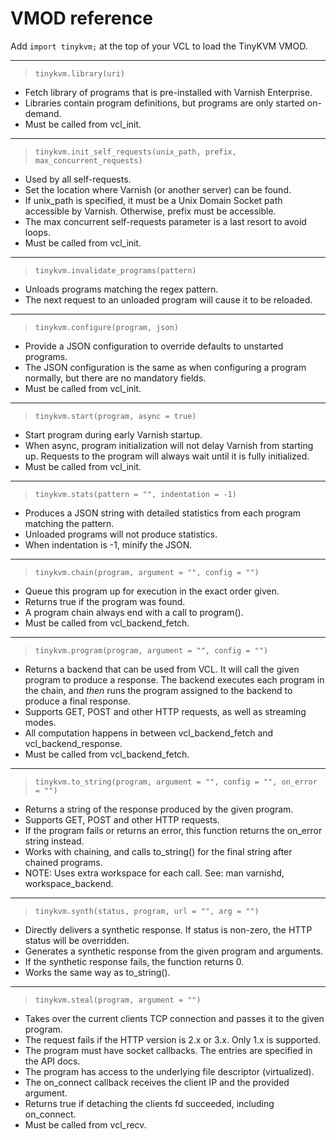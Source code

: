 # VMOD reference

Add `import tinykvm;` at the top of your VCL to load the TinyKVM VMOD.

---
> `tinykvm.library(uri)`

- Fetch library of programs that is pre-installed with Varnish Enterprise.
- Libraries contain program definitions, but programs are only started on-demand.
- Must be called from vcl_init.

---
> `tinykvm.init_self_requests(unix_path, prefix, max_concurrent_requests)`

- Used by all self-requests.
- Set the location where Varnish (or another server) can be found.
- If unix_path is specified, it must be a Unix Domain Socket path accessible by Varnish.
  Otherwise, prefix must be accessible.
- The max concurrent self-requests parameter is a last resort to avoid loops.
- Must be called from vcl_init.

---
> `tinykvm.invalidate_programs(pattern)`

- Unloads programs matching the regex pattern.
- The next request to an unloaded program will cause it to be reloaded.

---
> `tinykvm.configure(program, json)`

- Provide a JSON configuration to override defaults to unstarted programs.
- The JSON configuration is the same as when configuring a program normally,
  but there are no mandatory fields.
- Must be called from vcl_init.

---
> `tinykvm.start(program, async = true)`

- Start program during early Varnish startup.
- When async, program initialization will not delay Varnish from starting up.
  Requests to the program will always wait until it is fully initialized.
- Must be called from vcl_init.

---
> `tinykvm.stats(pattern = "", indentation = -1)`

- Produces a JSON string with detailed statistics from each program matching the pattern.
- Unloaded programs will not produce statistics.
- When indentation is -1, minify the JSON.

---
> `tinykvm.chain(program, argument = "", config = "")`

- Queue this program up for execution in the exact order given.
- Returns true if the program was found.
- A program chain always end with a call to program().
- Must be called from vcl_backend_fetch.

---
> `tinykvm.program(program, argument = "", config = "")`

- Returns a backend that can be used from VCL. It will call the given program to produce a response.
  The backend executes each program in the chain, and *then* runs the program assigned to the backend to produce a final response.
- Supports GET, POST and other HTTP requests, as well as streaming modes.
- All computation happens in between vcl_backend_fetch and vcl_backend_response.
- Must be called from vcl_backend_fetch.

---
> `tinykvm.to_string(program, argument = "", config = "", on_error = "")`

- Returns a string of the response produced by the given program.
- Supports GET, POST and other HTTP requests.
- If the program fails or returns an error, this function returns the on_error string instead.
- Works with chaining, and calls to_string() for the final string after chained programs.
- NOTE: Uses extra workspace for each call. See: man varnishd, workspace_backend.

---
> `tinykvm.synth(status, program, url = "", arg = "")`

- Directly delivers a synthetic response. If status is non-zero, the HTTP status will be overridden.
- Generates a synthetic response from the given program and arguments.
- If the synthetic response fails, the function returns 0.
- Works the same way as to_string().

---
> `tinykvm.steal(program, argument = "")`

- Takes over the current clients TCP connection and passes it to the given program.
- The request fails if the HTTP version is 2.x or 3.x. Only 1.x is supported.
- The program must have socket callbacks. The entries are specified in the API docs.
- The program has access to the underlying file descriptor (virtualized).
- The on_connect callback receives the client IP and the provided argument.
- Returns true if detaching the clients fd succeeded, including on_connect.
- Must be called from vcl_recv.
